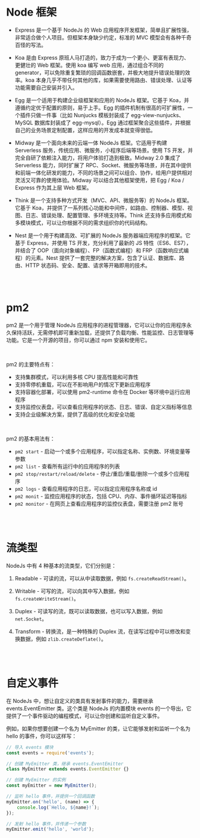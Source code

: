 # Node 框架

-   Express 是一个基于 NodeJs 的 Web 应用程序开发框架，简单且扩展性强，非常适合做个人项目。但框架本身缺少约定，标准的 MVC 模型会有各种千奇百怪的写法。

-   Koa 是由 Express 原班人马打造的，致力于成为一个更小、更富有表现力、更健壮的 Web 框架。使用 koa 编写 web 应用，通过组合不同的 generator，可以免除重复繁琐的回调函数嵌套，并极大地提升错误处理的效率。koa 本身几乎不带任何其他的库，如果需要使用路由、错误处理、认证等功能需要自己安装并引入。

-   Egg 是一个适用于构建企业级框架和应用的 NodeJs 框架。它基于 Koa，并遵循约定优于配置的原则，易于上手。Egg 的插件机制有很高的可扩展性，一个插件只做一件事（比如 Nunjucks 模板封装成了 egg-view-nunjucks、MySQL 数据库封装成了 egg-mysql）。Egg 通过框架聚合这些插件，并根据自己的业务场景定制配置，这样应用的开发成本就变得很低。

-   Midway 是一个面向未来的云端一体 NodeJs 框架。它适用于构建 Serverless 服务，传统应用、微服务，小程序后端等场景。使用 TS 开发，并完全自研了依赖注入能力，将用户体验打造到极致。Midway 2.0 集成了 Serverless 能力，同时扩展了 RPC、Socket、微服务等场景，并在其中提供和前端一体化研发的能力，不同的场景之间可以组合、协作，给用户提供相对灵活又可靠的使用体验。Midway 可以结合其他框架使用，把 Egg / Koa / Express 作为其上层 Web 框架。

-   Think 是一个支持多种方式开发（MVC、API、微服务等）的 NodeJs 框架。它基于 Koa，并提供了一系列核心功能和中间件，如路由、控制器、模型、视图、日志、错误处理、配置管理、多环境支持等。Think 还支持多应用模式和多模块模式，可以让你根据不同的需求组织你的代码结构。

-   Nest 是一个用于构建高效、可扩展的 NodeJs 服务器端应用程序的框架。它基于 Express，并使用 TS 开发，充分利用了最新的 JS 特性（ES6、ES7），并结合了 OOP（面向对象编程）、FP（函数式编程）和 FRP（函数响应式编程）的元素。Nest 提供了一套完整的解决方案，包含了认证、数据库、路由、HTTP 状态码、安全、配置、请求等开箱即用的技术。

<br><br>

# pm2

pm2 是一个用于管理 NodeJs 应用程序的进程管理器，它可以让你的应用程序永久保持活跃，无需停机即可重新加载，还提供了负载均衡、性能监控、日志管理等功能。它是一个开源的项目，你可以通过 npm 安装和使用它。

<br>

pm2 的主要特点有：

-   支持集群模式，可以利用多核 CPU 提高性能和可靠性
-   支持零停机重载，可以在不影响用户的情况下更新应用程序
-   支持容器化部署，可以使用 pm2-runtime 命令在 Docker 等环境中运行应用程序
-   支持监控仪表盘，可以查看应用程序的状态、日志、错误、自定义指标等信息
-   支持企业级解决方案，提供了高级的优化和安全功能

<br>

pm2 的基本用法有：

-   `pm2 start` - 启动一个或多个应用程序，可以指定名称、实例数、环境变量等参数
-   `pm2 list` - 查看所有运行中的应用程序的列表
-   `pm2 stop/restart/reload/delete` - 停止/重启/重载/删除一个或多个应用程序
-   `pm2 logs` - 查看应用程序的日志，可以指定应用程序名称或 id
-   `pm2 monit` - 监控应用程序的状态，包括 CPU、内存、事件循环延迟等指标
-   `pm2 monitor` - 在网页上查看应用程序的监控仪表盘，需要注册 pm2 账号

<br><br>

# 流类型

NodeJs 中有 4 种基本的流类型，它们分别是：

1.  Readable - 可读的流，可以从中读取数据，例如 `fs.createReadStream()`。

2.  Writable - 可写的流，可以向其中写入数据，例如 `fs.createWriteStream()`。

3.  Duplex - 可读写的流，既可以读取数据，也可以写入数据，例如 `net.Socket`。

4.  Transform - 转换流，是一种特殊的 Duplex 流，在读写过程中可以修改和变换数据，例如 `zlib.createDeflate()`。

<br><br>

# 自定义事件

在 NodeJs 中，想让自定义的类具有发射事件的能力，需要继承 events.EventEmitter 类。这个类是 NodeJs 的内置模块 events 的一个导出，它提供了一个事件驱动的编程模式，可以让你创建和监听自定义事件。

例如，如果你想要创建一个名为 MyEmitter 的类，让它能够发射和监听一个名为 hello 的事件，你可以这样写：

```js
// 导入 events 模块
const events = require('events');

// 创建 MyEmitter 类，继承 events.EventEmitter
class MyEmitter extends events.EventEmitter {}

// 创建 MyEmitter 的实例
const myEmitter = new MyEmitter();

// 监听 hello 事件，并提供一个回调函数
myEmitter.on('hello', (name) => {
    console.log(`Hello, ${name}!`);
});

// 发射 hello 事件，并传递一个参数
myEmitter.emit('hello', 'world');
```

<br>
